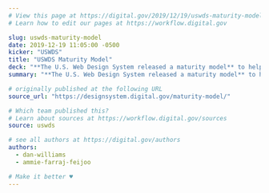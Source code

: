 ```yaml
---
# View this page at https://digital.gov/2019/12/19/uswds-maturity-model
# Learn how to edit our pages at https://workflow.digital.gov

slug: uswds-maturity-model
date: 2019-12-19 11:05:00 -0500
kicker: "USWDS"
title: "USWDS Maturity Model"
deck: "**The U.S. Web Design System released a maturity model** to help you adopt the design system incrementally as you design and build better digital experiences for the American public"
summary: "**The U.S. Web Design System released a maturity model** to help you adopt the design system incrementally as you design and build better digital experiences for the American public"

# originally published at the following URL
source_url: "https://designsystem.digital.gov/maturity-model/"

# Which team published this?
# Learn about sources at https://workflow.digital.gov/sources
source: uswds

# see all authors at https://digital.gov/authors
authors:
  - dan-williams
  - ammie-farraj-feijoo

# Make it better ♥
---
```

